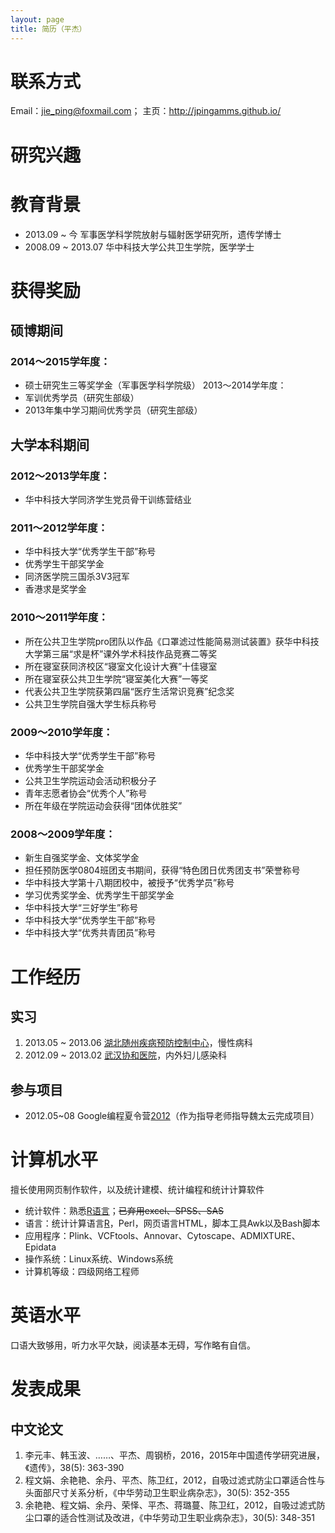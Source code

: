```yaml
---
layout: page
title: 简历（平杰）
---
```


# 联系方式

Email：jie_ping@foxmail.com；
主页：<http://jpingamms.github.io/>

# 研究兴趣

# 教育背景

- 2013.09 ~ 今      军事医学科学院放射与辐射医学研究所，遗传学博士
- 2008.09 ~ 2013.07 华中科技大学公共卫生学院，医学学士

# 获得奖励

## 硕博期间

### 2014～2015学年度：
- 硕士研究生三等奖学金（军事医学科学院级）
2013～2014学年度：
- 军训优秀学员（研究生部级）
- 2013年集中学习期间优秀学员（研究生部级）

## 大学本科期间

### 2012～2013学年度：
- 华中科技大学同济学生党员骨干训练营结业
### 2011～2012学年度：
- 华中科技大学“优秀学生干部”称号
- 优秀学生干部奖学金
- 同济医学院三国杀3V3冠军
- 香港求是奖学金
### 2010～2011学年度：
- 所在公共卫生学院pro团队以作品《口罩滤过性能简易测试装置》获华中科技大学第三届“求是杯”课外学术科技作品竞赛二等奖
- 所在寝室获同济校区“寝室文化设计大赛”十佳寝室
- 所在寝室获公共卫生学院“寝室美化大赛”一等奖
- 代表公共卫生学院获第四届“医疗生活常识竞赛”纪念奖
- 公共卫生学院自强大学生标兵称号
### 2009～2010学年度：
- 华中科技大学“优秀学生干部”称号
- 优秀学生干部奖学金
- 公共卫生学院运动会活动积极分子
- 青年志愿者协会“优秀个人”称号
- 所在年级在学院运动会获得“团体优胜奖”
### 2008～2009学年度：
- 新生自强奖学金、文体奖学金
- 担任预防医学0804班团支书期间，获得“特色团日优秀团支书”荣誉称号
- 华中科技大学第十八期团校中，被授予“优秀学员”称号
- 学习优秀奖学金、优秀学生干部奖学金
- 华中科技大学“三好学生”称号
- 华中科技大学“优秀学生干部”称号
- 华中科技大学“优秀共青团员”称号

# 工作经历

## 实习

1. 2013.05 ~ 2013.06 [湖北随州疾病预防控制中心](http://www.szcdc.com/)，慢性病科
1. 2012.09 ~ 2013.02 [武汉协和医院](http://www.whuh.com/)，内外妇儿感染科
 
## 参与项目

- 2012.05~08 Google编程夏令营[2012](http://www.google-melange.com/gsoc/project/google/gsoc2012/cloud_wei/16001)（作为指导老师指导魏太云完成项目）

# 计算机水平

擅长使用网页制作软件，以及统计建模、统计编程和统计计算软件

- 统计软件：熟悉[R语言](http://www.r-project.org/)；<del>已弃用excel、SPSS、SAS</del>
- 语言：统计计算语言[R](http://www.r-project.org/)，Perl，网页语言HTML，脚本工具Awk以及Bash脚本
- 应用程序：Plink、VCFtools、Annovar、Cytoscape、ADMIXTURE、Epidata
- 操作系统：Linux系统、Windows系统
- 计算机等级：四级网络工程师

# 英语水平

口语大致够用，听力水平欠缺，阅读基本无碍，写作略有自信。

# 发表成果

## 中文论文

1. 李元丰、韩玉波、……、平杰、周钢桥，2016，2015年中国遗传学研究进展，《遗传》，38(5): 363-390
1. 程文娟、余艳艳、余丹、平杰、陈卫红，2012，自吸过滤式防尘口罩适合性与头面部尺寸关系分析，《中华劳动卫生职业病杂志》，30(5): 352-355
1. 余艳艳、程文娟、余丹、荣怿、平杰、蒋璐蔓、陈卫红，2012，自吸过滤式防尘口罩的适合性测试及改进，《中华劳动卫生职业病杂志》，30(5): 348-351
